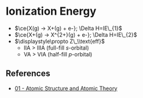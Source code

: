 # Ionization Energy

* $\ce{X(g) -> X+(g) + e-}; \Delta H=IE\_{1}$
* $\ce{X+(g) -> X^{2+}(g) + e-}; \Delta H=IE\_{2}$
* $\displaystyle\propto Z\_\\text{eff}$
  * IIA > IIIA (full-fill $s$-orbital)
  * VA > VIA (half-fill $p$-orbital)

## References

* [01 - Atomic Structure and Atomic Theory](../../../../00%20-%20Summary/SCCH105%20-%20General%20Chemistry/01%20-%20Atomic%20Structure%20and%20Atomic%20Theory.md)
